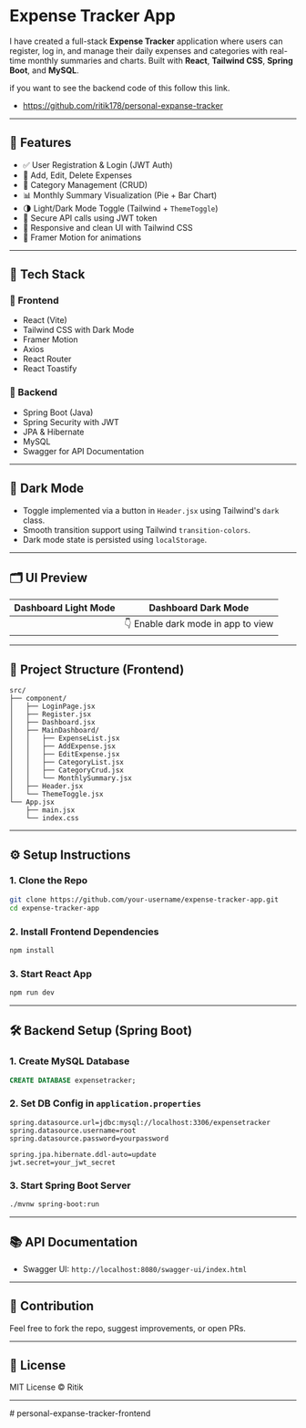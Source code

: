 #  Expense Tracker App

I have created a full-stack **Expense Tracker** application where users can register, log in, and manage their daily expenses and categories with real-time monthly summaries and charts. Built with **React**, **Tailwind CSS**, **Spring Boot**, and **MySQL**.

if you want to see the backend code of this follow this link.
* https://github.com/ritik178/personal-expanse-tracker

---

## 🚀 Features

* ✅ User Registration & Login (JWT Auth)
* 📂 Add, Edit, Delete Expenses
* 📒 Category Management (CRUD)
* 📊 Monthly Summary Visualization (Pie + Bar Chart)
* 🌗 Light/Dark Mode Toggle (Tailwind + `ThemeToggle`)
* 🔐 Secure API calls using JWT token
* 💅 Responsive and clean UI with Tailwind CSS
* 🎨 Framer Motion for animations

---

## 🧰 Tech Stack

### 🔹 Frontend

* React (Vite)
* Tailwind CSS with Dark Mode
* Framer Motion
* Axios
* React Router
* React Toastify

### 🔸 Backend

* Spring Boot (Java)
* Spring Security with JWT
* JPA & Hibernate
* MySQL
* Swagger for API Documentation

---

## 🌙 Dark Mode

* Toggle implemented via a button in `Header.jsx` using Tailwind's `dark` class.
* Smooth transition support using Tailwind `transition-colors`.
* Dark mode state is persisted using `localStorage`.

---

## 🗂 UI Preview

| Dashboard Light Mode                | Dashboard Dark Mode                |
| ----------------------------------- | ---------------------------------- |
|  | 👇 Enable dark mode in app to view |

---

## 📁 Project Structure (Frontend)

```
src/
├── component/
│   ├── LoginPage.jsx
│   ├── Register.jsx
│   ├── Dashboard.jsx
│   ├── MainDashboard/
│   │   ├── ExpenseList.jsx
│   │   ├── AddExpense.jsx
│   │   ├── EditExpense.jsx
│   │   ├── CategoryList.jsx
│   │   ├── CategoryCrud.jsx
│   │   └── MonthlySummary.jsx
│   ├── Header.jsx
│   └── ThemeToggle.jsx
└── App.jsx
    ├── main.jsx
    └── index.css
```

---

## ⚙️ Setup Instructions

### 1. Clone the Repo

```bash
git clone https://github.com/your-username/expense-tracker-app.git
cd expense-tracker-app
```

### 2. Install Frontend Dependencies

```bash
npm install
```

### 3. Start React App

```bash
npm run dev
```

---

## 🛠 Backend Setup (Spring Boot)

### 1. Create MySQL Database

```sql
CREATE DATABASE expensetracker;
```

### 2. Set DB Config in `application.properties`

```properties
spring.datasource.url=jdbc:mysql://localhost:3306/expensetracker
spring.datasource.username=root
spring.datasource.password=yourpassword

spring.jpa.hibernate.ddl-auto=update
jwt.secret=your_jwt_secret
```

### 3. Start Spring Boot Server

```bash
./mvnw spring-boot:run
```

---

## 📚 API Documentation

* Swagger UI: `http://localhost:8080/swagger-ui/index.html`

---

## 🙌 Contribution

Feel free to fork the repo, suggest improvements, or open PRs.

---

## 📃 License

MIT License © Ritik

---

#   p e r s o n a l - e x p a n s e - t r a c k e r - f r o n t e n d 
 
 